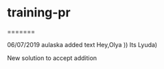 # training-pr

=======

06/07/2019 aulaska
added text
Hey,Olya )) Its Lyuda)

New solution to accept
addition
